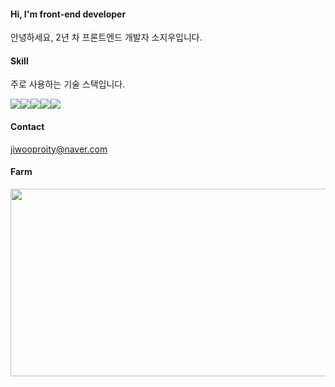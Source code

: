 #### Hi, I'm front-end developer
<span style="font-weight: 400">안녕하세요, 2년 차 프론트엔드 개발자 소지우입니다.</span></br>

#### Skill
주로 사용하는 기술 스택입니다.
<div style="display: flex; align-items: center">
  <img src="https://img.shields.io/badge/javascript-F7DF1E?style=for-the-badge&logo=javascript&logoColor=black" />
  <img src="https://img.shields.io/badge/typescript-3178C6?style=for-the-badge&logo=typescript&logoColor=white" />
  <img src="https://img.shields.io/badge/react-61DAFB?style=for-the-badge&logo=react&logoColor=black" />
  <img src="https://img.shields.io/badge/next-000000?style=for-the-badge&logo=next.js&logoColor=white" />
  <img src="https://img.shields.io/badge/webpack5-8DD6F9?style=for-the-badge&logo=webpack&logoColor=white" />
</div>

#### Contact
jiwooproity@naver.com

#### Farm

<a href="https://github.com/devxb/gitanimals">
<img
  src="https://render.gitanimals.org/farms/jiwooproity"
  width="600"
  height="300"
/>
</a>
